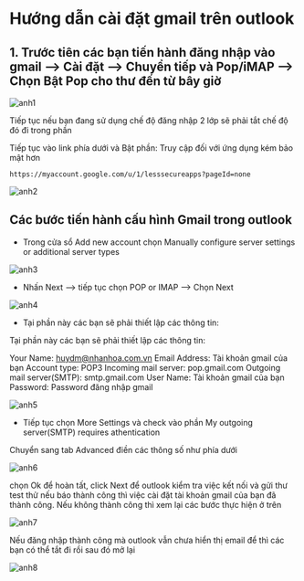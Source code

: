 # Hướng dẫn cài đặt gmail trên outlook 


## 1. Trước tiên các bạn tiến hành đăng nhập vào gmail --> Cài đặt --> Chuyển tiếp và Pop/iMAP --> Chọn Bật Pop cho thư đến từ bây giờ

![anh1](https://image.prntscr.com/image/xcD3bfDcT7yHQaV2VwEGRg.png)

Tiếp tục nếu bạn đang sử dụng chế độ đăng nhập 2 lớp sẽ phải tắt chế độ đó đi trong phần 

Tiếp tục vào link phía dưới và Bật phần: Truy cập đối với ứng dụng kém bảo mật hơn

```
https://myaccount.google.com/u/1/lesssecureapps?pageId=none

```

![anh2](https://image.prntscr.com/image/4w6AwR6DSBKIxQnDktS8_w.png)


 ## Các bước tiến hành cấu hình Gmail trong outlook

- Trong cửa sổ Add new account chọn Manually configure server settings or additional server types

![anh3](https://image.prntscr.com/image/Y0BtzruiT_azKbv7zSibEw.png)

- Nhấn Next --> tiếp tục chọn POP or IMAP --> Chọn Next

![anh4](https://image.prntscr.com/image/VS9kQAs3T_OS8iqD4m80Qg.png)

- Tại phần này các bạn sẽ phải thiết lập các thông tin:

Tại phần này các bạn sẽ phải thiết lập các thông tin:

Your Name: huydm@nhanhoa.com.vn
Email Address: Tài khoản gmail của bạn
Account type: POP3
Incoming mail server: pop.gmail.com
Outgoing mail server(SMTP): smtp.gmail.com
User Name: Tài khoản gmail của bạn
Password: Password đăng nhập gmail

![anh5](https://image.prntscr.com/image/Xu3_bNpqRXKamQsFP9PcOQ.png)

- Tiếp tục chọn More Settings và check vào phần My outgoing server(SMTP) requires athentication

Chuyển sang tab Advanced điền các thông số như phía dưới

![anh6](https://image.prntscr.com/image/1eHxeKVEQNmCBdS2in95Lw.png)

chọn Ok để hoàn tất, click Next để outlook kiểm tra việc kết nối và gửi thư test thử nếu báo thành công thì việc cài đặt tài khoản gmail của bạn đã thành công. Nếu không thành công thì xem lại các bước thực hiện ở trên

![anh7](https://image.prntscr.com/image/UPYnCBUeQ8ObLLyXzU-kZA.png)

Nếu đăng nhập thành công mà outlook vẫn chưa hiển thị email để thì các bạn có thể tắt đi rồi sau đó mở lại

![anh8](https://image.prntscr.com/image/GQ7M4Q2XTkORbb7pq7sexQ.png)





